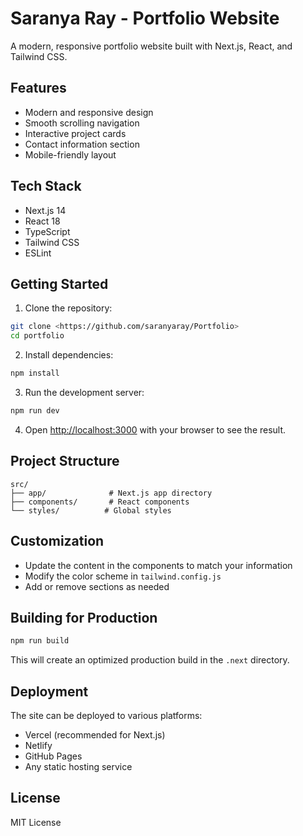 # Saranya Ray - Portfolio Website

A modern, responsive portfolio website built with Next.js, React, and Tailwind CSS.

## Features

- Modern and responsive design
- Smooth scrolling navigation
- Interactive project cards
- Contact information section
- Mobile-friendly layout

## Tech Stack

- Next.js 14
- React 18
- TypeScript
- Tailwind CSS
- ESLint

## Getting Started

1. Clone the repository:
```bash
git clone <https://github.com/saranyaray/Portfolio>
cd portfolio
```

2. Install dependencies:
```bash
npm install
```

3. Run the development server:
```bash
npm run dev
```

4. Open [http://localhost:3000](http://localhost:3000) with your browser to see the result.

## Project Structure

```
src/
├── app/              # Next.js app directory
├── components/       # React components
└── styles/          # Global styles
```

## Customization

- Update the content in the components to match your information
- Modify the color scheme in `tailwind.config.js`
- Add or remove sections as needed

## Building for Production

```bash
npm run build
```

This will create an optimized production build in the `.next` directory.

## Deployment

The site can be deployed to various platforms:

- Vercel (recommended for Next.js)
- Netlify
- GitHub Pages
- Any static hosting service

## License

MIT License 
